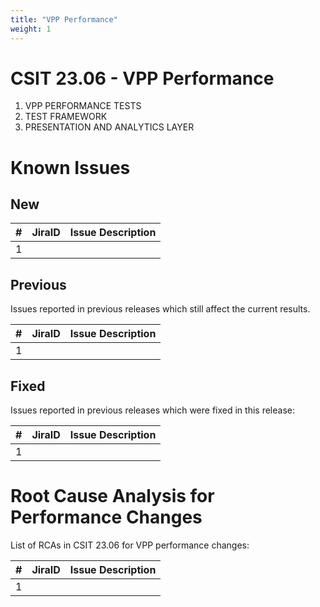 ```yaml
---
title: "VPP Performance"
weight: 1
---
```


# CSIT 23.06 - VPP Performance

1. VPP PERFORMANCE TESTS
2. TEST FRAMEWORK
3. PRESENTATION AND ANALYTICS LAYER

# Known Issues

## New

**#** | **JiraID**                                       | **Issue Description**
------|--------------------------------------------------|--------------------------------------------------------------
 1    |                                                  |

## Previous

Issues reported in previous releases which still affect the current results.

**#** | **JiraID**                                       | **Issue Description**
------|--------------------------------------------------|--------------------------------------------------------------
 1    |                                                  |

## Fixed

Issues reported in previous releases which were fixed in this release:

**#** | **JiraID**                                       | **Issue Description**
------|--------------------------------------------------|--------------------------------------------------------------
1     |                                                  |

# Root Cause Analysis for Performance Changes

List of RCAs in CSIT 23.06 for VPP performance changes:

**#** | **JiraID**                                       | **Issue Description**
------|--------------------------------------------------|--------------------------------------------------------------
 1    |                                                  |
